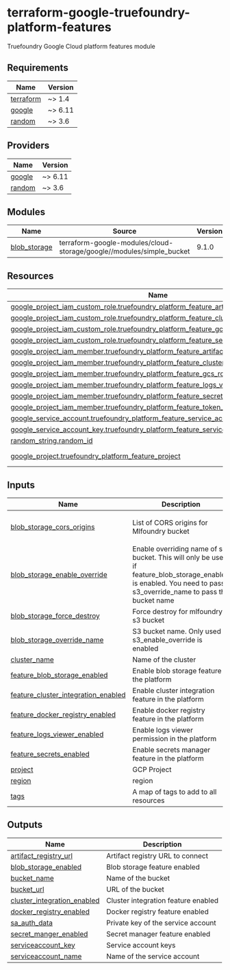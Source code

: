 # terraform-google-truefoundry-platform-features
Truefoundry Google Cloud platform features module

<!-- BEGIN_TF_DOCS -->
## Requirements

| Name | Version |
|------|---------|
| <a name="requirement_terraform"></a> [terraform](#requirement\_terraform) | ~> 1.4 |
| <a name="requirement_google"></a> [google](#requirement\_google) | ~> 6.11 |
| <a name="requirement_random"></a> [random](#requirement\_random) | ~> 3.6 |

## Providers

| Name | Version |
|------|---------|
| <a name="provider_google"></a> [google](#provider\_google) | ~> 6.11 |
| <a name="provider_random"></a> [random](#provider\_random) | ~> 3.6 |

## Modules

| Name | Source | Version |
|------|--------|---------|
| <a name="module_blob_storage"></a> [blob\_storage](#module\_blob\_storage) | terraform-google-modules/cloud-storage/google//modules/simple_bucket | 9.1.0 |

## Resources

| Name | Type |
|------|------|
| [google_project_iam_custom_role.truefoundry_platform_feature_artifact_registry_role](https://registry.terraform.io/providers/hashicorp/google/latest/docs/resources/project_iam_custom_role) | resource |
| [google_project_iam_custom_role.truefoundry_platform_feature_cluster_integration_role](https://registry.terraform.io/providers/hashicorp/google/latest/docs/resources/project_iam_custom_role) | resource |
| [google_project_iam_custom_role.truefoundry_platform_feature_gcs_bucket_role](https://registry.terraform.io/providers/hashicorp/google/latest/docs/resources/project_iam_custom_role) | resource |
| [google_project_iam_custom_role.truefoundry_platform_feature_secret_manager_role](https://registry.terraform.io/providers/hashicorp/google/latest/docs/resources/project_iam_custom_role) | resource |
| [google_project_iam_member.truefoundry_platform_feature_artifact_registry_role_binding](https://registry.terraform.io/providers/hashicorp/google/latest/docs/resources/project_iam_member) | resource |
| [google_project_iam_member.truefoundry_platform_feature_cluster_integration_role_binding](https://registry.terraform.io/providers/hashicorp/google/latest/docs/resources/project_iam_member) | resource |
| [google_project_iam_member.truefoundry_platform_feature_gcs_role_binding](https://registry.terraform.io/providers/hashicorp/google/latest/docs/resources/project_iam_member) | resource |
| [google_project_iam_member.truefoundry_platform_feature_logs_viewer_role_binding](https://registry.terraform.io/providers/hashicorp/google/latest/docs/resources/project_iam_member) | resource |
| [google_project_iam_member.truefoundry_platform_feature_secret_manager_role_binding](https://registry.terraform.io/providers/hashicorp/google/latest/docs/resources/project_iam_member) | resource |
| [google_project_iam_member.truefoundry_platform_feature_token_creator_role_binding](https://registry.terraform.io/providers/hashicorp/google/latest/docs/resources/project_iam_member) | resource |
| [google_service_account.truefoundry_platform_feature_service_account](https://registry.terraform.io/providers/hashicorp/google/latest/docs/resources/service_account) | resource |
| [google_service_account_key.truefoundry_platform_feature_service_account_key](https://registry.terraform.io/providers/hashicorp/google/latest/docs/resources/service_account_key) | resource |
| [random_string.random_id](https://registry.terraform.io/providers/hashicorp/random/latest/docs/resources/string) | resource |
| [google_project.truefoundry_platform_feature_project](https://registry.terraform.io/providers/hashicorp/google/latest/docs/data-sources/project) | data source |

## Inputs

| Name | Description | Type | Default | Required |
|------|-------------|------|---------|:--------:|
| <a name="input_blob_storage_cors_origins"></a> [blob\_storage\_cors\_origins](#input\_blob\_storage\_cors\_origins) | List of CORS origins for Mlfoundry bucket | `list(string)` | <pre>[<br/>  "*"<br/>]</pre> | no |
| <a name="input_blob_storage_enable_override"></a> [blob\_storage\_enable\_override](#input\_blob\_storage\_enable\_override) | Enable overriding name of s3 bucket. This will only be used if feature\_blob\_storage\_enabled is enabled. You need to pass s3\_override\_name to pass the bucket name | `bool` | `false` | no |
| <a name="input_blob_storage_force_destroy"></a> [blob\_storage\_force\_destroy](#input\_blob\_storage\_force\_destroy) | Force destroy for mlfoundry s3 bucket | `bool` | `true` | no |
| <a name="input_blob_storage_override_name"></a> [blob\_storage\_override\_name](#input\_blob\_storage\_override\_name) | S3 bucket name. Only used if s3\_enable\_override is enabled | `string` | `""` | no |
| <a name="input_cluster_name"></a> [cluster\_name](#input\_cluster\_name) | Name of the cluster | `string` | n/a | yes |
| <a name="input_feature_blob_storage_enabled"></a> [feature\_blob\_storage\_enabled](#input\_feature\_blob\_storage\_enabled) | Enable blob storage feature in the platform | `bool` | `true` | no |
| <a name="input_feature_cluster_integration_enabled"></a> [feature\_cluster\_integration\_enabled](#input\_feature\_cluster\_integration\_enabled) | Enable cluster integration feature in the platform | `bool` | `true` | no |
| <a name="input_feature_docker_registry_enabled"></a> [feature\_docker\_registry\_enabled](#input\_feature\_docker\_registry\_enabled) | Enable docker registry feature in the platform | `bool` | `true` | no |
| <a name="input_feature_logs_viewer_enabled"></a> [feature\_logs\_viewer\_enabled](#input\_feature\_logs\_viewer\_enabled) | Enable logs viewer permission in the platform | `bool` | `true` | no |
| <a name="input_feature_secrets_enabled"></a> [feature\_secrets\_enabled](#input\_feature\_secrets\_enabled) | Enable secrets manager feature in the platform | `bool` | `true` | no |
| <a name="input_project"></a> [project](#input\_project) | GCP Project | `string` | n/a | yes |
| <a name="input_region"></a> [region](#input\_region) | region | `string` | n/a | yes |
| <a name="input_tags"></a> [tags](#input\_tags) | A map of tags to add to all resources | `map(string)` | `{}` | no |

## Outputs

| Name | Description |
|------|-------------|
| <a name="output_artifact_registry_url"></a> [artifact\_registry\_url](#output\_artifact\_registry\_url) | Artifact registry URL to connect |
| <a name="output_blob_storage_enabled"></a> [blob\_storage\_enabled](#output\_blob\_storage\_enabled) | Blob storage feature enabled |
| <a name="output_bucket_name"></a> [bucket\_name](#output\_bucket\_name) | Name of the bucket |
| <a name="output_bucket_url"></a> [bucket\_url](#output\_bucket\_url) | URL of the bucket |
| <a name="output_cluster_integration_enabled"></a> [cluster\_integration\_enabled](#output\_cluster\_integration\_enabled) | Cluster integration feature enabled |
| <a name="output_docker_registry_enabled"></a> [docker\_registry\_enabled](#output\_docker\_registry\_enabled) | Docker registry feature enabled |
| <a name="output_sa_auth_data"></a> [sa\_auth\_data](#output\_sa\_auth\_data) | Private key of the service account |
| <a name="output_secret_manger_enabled"></a> [secret\_manger\_enabled](#output\_secret\_manger\_enabled) | Secret manager feature enabled |
| <a name="output_serviceaccount_key"></a> [serviceaccount\_key](#output\_serviceaccount\_key) | Service account keys |
| <a name="output_serviceaccount_name"></a> [serviceaccount\_name](#output\_serviceaccount\_name) | Name of the service account |
<!-- END_TF_DOCS -->
